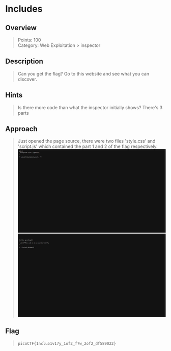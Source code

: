 # Includes
## Overview
> Points: 100  
Category: Web Exploitation > inspector
## Description
> Can you get the flag?
Go to this website and see what you can discover.
## Hints
> Is there more code than what the inspector initially shows?
There's 3 parts
## Approach
> Just opened the page source, there were two files 'style.css' and 'script.js' which contained the part 1 and 2 of the flag respectively.
![Screenshot 1](./Screenshot%20(16).png)
![Screenshot 2](./Screenshot%20(17).png)
## Flag
> `picoCTF{1nclu51v17y_1of2_f7w_2of2_df589022}`